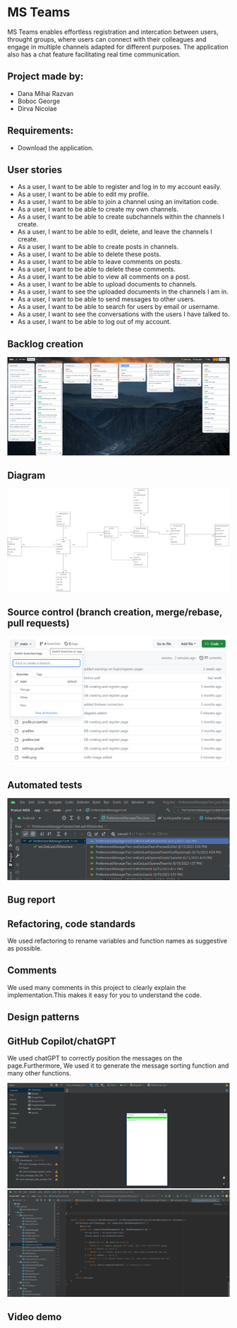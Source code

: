 # MS Teams

MS Teams enables effortless registration and intercation between users, 
throught groups, where users can connect with their colleagues and engage in multiple channels
adapted for different purposes. The application also has a chat feature facilitating real
time communication.

## Project made by:

* Dana Mihai Razvan
* Boboc George
* Dirva Nicolae

## Requirements:

+ Download the application.

## User stories

* As a user, I want to be able to register and log in to my account easily.
* As a user, I want to be able to edit my profile.
* As a user, I want to be able to join a channel using an invitation code.
* As a user, I want to be able to create my own channels.
* As a user, I want to be able to create subchannels within the channels I create.
* As a user, I want to be able to edit, delete, and leave the channels I create.
* As a user, I want to be able to create posts in channels.
* As a user, I want to be able to delete these posts.
* As a user, I want to be able to leave comments on posts.
* As a user, I want to be able to delete these comments.
* As a user, I want to be able to view all comments on a post.
* As a user, I want to be able to upload documents to channels.
* As a user, I want to see the uploaded documents in the channels I am in.
* As a user, I want to be able to send messages to other users.
* As a user, I want to be able to search for users by email or username.
* As a user, I want to see the conversations with the users I have talked to.
* As a user, I want to be able to log out of my account.

## Backlog creation
![Nu s-a putut incarca imaginea!](https://github.com/BobocGeorge254/Proiect-MDS/blob/main/trello.png)

## Diagram

![Nu s-a putut incarca imaginea!](https://github.com/BobocGeorge254/Proiect-MDS/blob/main/diagrama.jpg)

## Source control (branch creation, merge/rebase, pull requests)

![Nu s-a putut incarca imaginea!](https://github.com/BobocGeorge254/Proiect-MDS/blob/main/branches.png) 

## Automated tests
![Nu s-a putut incarca imaginea!](https://github.com/BobocGeorge254/Proiect-MDS/blob/main/tests.png)

## Bug report

## Refactoring, code standards

We used refactoring to rename variables and function names as suggestive as possible.

## Comments

We used many comments in this project to clearly explain the implementation.This makes it easy for you to understand the code. 

## Design patterns

## GitHub Copilot/chatGPT

We used chatGPT to correctly position the messages on the page.Furthermore, We used it to generate the message sorting function and many other functions.

![Nu s-a putut incarca imaginea!](https://github.com/BobocGeorge254/Proiect-MDS/blob/main/chat1.png)
![Nu s-a putut incarca imaginea!](https://github.com/BobocGeorge254/Proiect-MDS/blob/main/chat2.png)

## Video demo

